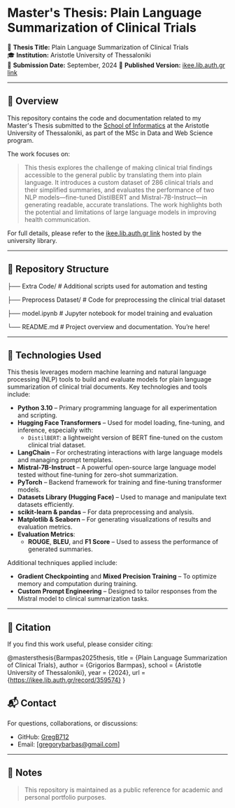 # Master's Thesis: Plain Language Summarization of Clinical Trials

📘 **Thesis Title:** Plain Language Summarization of Clinical Trials  
🎓 **Institution:** Aristotle University of Thessaloniki  
📅 **Submission Date:** September, 2024
📄 **Published Version:** [ikee.lib.auth.gr link](http://ikee.lib.auth.gr/record/359574)

---

## 🧠 Overview

This repository contains the code and documentation related to my Master's Thesis submitted to the [School of Informatics](https://www.csd.auth.gr/en/) at the Aristotle University of Thessaloniki, as part of the MSc in Data and Web Science program.

The work focuses on:

> This thesis explores the challenge of making clinical trial findings accessible to the general public by translating them into plain language. It introduces a custom dataset of 286 clinical trials and their simplified summaries, and evaluates the performance of two NLP models—fine-tuned DistilBERT and Mistral-7B-Instruct—in generating readable, accurate translations. The work highlights both the potential and limitations of large language models in improving health communication.


For full details, please refer to the [ikee.lib.auth.gr link](http://ikee.lib.auth.gr/record/359574) hosted by the university library.

---

## 📂 Repository Structure

├── Extra Code/ # Additional scripts used for automation and testing 

├── Preprocess Dataset/ # Code for preprocessing the clinical trial dataset 

├── model.ipynb # Jupyter notebook for model training and evaluation

└── README.md # Project overview and documentation. You’re here!


---

## 🚀 Technologies Used

This thesis leverages modern machine learning and natural language processing (NLP) tools to build and evaluate models for plain language summarization of clinical trial documents. Key technologies and tools include:

- **Python 3.10** – Primary programming language for all experimentation and scripting.
- **Hugging Face Transformers** – Used for model loading, fine-tuning, and inference, especially with:
  - `DistilBERT`: a lightweight version of BERT fine-tuned on the custom clinical trial dataset.
- **LangChain** – For orchestrating interactions with large language models and managing prompt templates.
- **Mistral-7B-Instruct** – A powerful open-source large language model tested without fine-tuning for zero-shot summarization.
- **PyTorch** – Backend framework for training and fine-tuning transformer models.
- **Datasets Library (Hugging Face)** – Used to manage and manipulate text datasets efficiently.
- **scikit-learn & pandas** – For data preprocessing and analysis.
- **Matplotlib & Seaborn** – For generating visualizations of results and evaluation metrics.
- **Evaluation Metrics**:
  - **ROUGE**, **BLEU**, and **F1 Score** – Used to assess the performance of generated summaries.

Additional techniques applied include:
- **Gradient Checkpointing** and **Mixed Precision Training** – To optimize memory and computation during training.
- **Custom Prompt Engineering** – Designed to tailor responses from the Mistral model to clinical summarization tasks.

---

## 📝 Citation

If you find this work useful, please consider citing:

@mastersthesis{Barmpas2025thesis, title = {Plain Language Summarization of Clinical Trials}, author = {Grigorios Barmpas}, school = {Aristotle University of Thessaloniki}, year = {2024}, url = {https://ikee.lib.auth.gr/record/359574} }

## 📬 Contact

For questions, collaborations, or discussions:

- GitHub: [GregB712](https://github.com/GregB712)
- Email: [gregorybarbas@gmail.com]

---

## 📌 Notes

> This repository is maintained as a public reference for academic and personal portfolio purposes.
